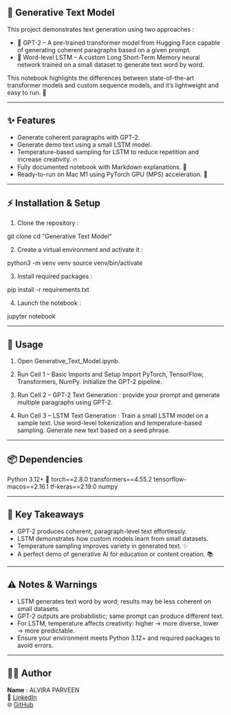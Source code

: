 ## 📝 Generative Text Model

This project demonstrates text generation using two approaches :
- 🤖 GPT-2 – A pre-trained transformer model from Hugging Face capable of generating coherent paragraphs based on a given prompt.
- 🧠 Word-level LSTM – A custom Long Short-Term Memory neural network trained on a small dataset to generate text word by word.

This notebook highlights the differences between state-of-the-art transformer models and custom sequence models, and it’s lightweight and easy to run. 🚀

---

## ✨ Features 

- Generate coherent paragraphs with GPT-2.
- Generate demo text using a small LSTM model.
- Temperature-based sampling for LSTM to reduce repetition and increase creativity. 🔥
- Fully documented notebook with Markdown explanations. 📄
- Ready-to-run on Mac M1 using PyTorch GPU (MPS) acceleration. 🍏

--- 

## ⚡ Installation & Setup

1. Clone the repository :

git clone <your-repo-link>
cd "Generative Text Model"

2. Create a virtual environment and activate it :

python3 -m venv venv
source venv/bin/activate

3. Install required packages :

pip install -r requirements.txt

4. Launch the notebook :

jupyter notebook

--- 


## 🚀 Usage

1) Open Generative_Text_Model.ipynb.

2) Run Cell 1 – Basic Imports and Setup
                Import PyTorch, TensorFlow, Transformers, NumPy.
                Initialize the GPT-2 pipeline.

3) Run Cell 2 – GPT-2 Text Generation : provide your prompt and generate multiple paragraphs using GPT-2.

4) Run Cell 3 – LSTM Text Generation : Train a small LSTM model on a sample text.
                        Use word-level tokenization and temperature-based sampling.
                        Generate new text based on a seed phrase.

---


## 📦 Dependencies 

Python 3.12+ 🐍
torch==2.8.0
transformers==4.55.2
tensorflow-macos==2.16.1
tf-keras==2.19.0
numpy

---


## 🎯 Key Takeaways

- GPT-2 produces coherent, paragraph-level text effortlessly.
- LSTM demonstrates how custom models learn from small datasets.
- Temperature sampling improves variety in generated text. ✨
- A perfect demo of generative AI for education or content creation. 📚

---


## ⚠️ Notes & Warnings
- LSTM generates text word by word; results may be less coherent on small datasets.
- GPT-2 outputs are probabilistic; same prompt can produce different text.
- For LSTM, temperature affects creativity: higher → more diverse, lower → more predictable.
- Ensure your environment meets Python 3.12+ and required packages to avoid errors.

---


## 👩‍💻 Author

**Name**  : ALVIRA PARVEEN  
🔗 [LinkedIn](https://www.linkedin.com/in/alvira-parveen-78022536b)  
🌐 [GitHub](https://github.com/Alvira-Parveen)